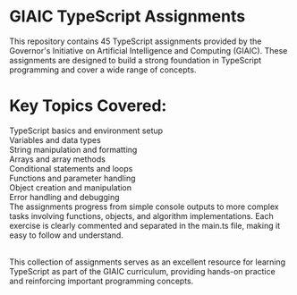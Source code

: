 # GIAIC TypeScript Assignments
This repository contains 45 TypeScript assignments provided by the Governor's Initiative on Artificial Intelligence and Computing (GIAIC). These assignments are designed to build a strong foundation in TypeScript programming and cover a wide range of concepts.<br>

# Key Topics Covered:
TypeScript basics and environment setup<br>
Variables and data types<br>
String manipulation and formatting<br>
Arrays and array methods<br>
Conditional statements and loops<br>
Functions and parameter handling<br>
Object creation and manipulation<br>
Error handling and debugging<br>
The assignments progress from simple console outputs to more complex tasks involving functions, objects, and algorithm implementations. Each exercise is clearly commented and separated in the main.ts file, making it easy to follow and understand.<br><br>

This collection of assignments serves as an excellent resource for learning TypeScript as part of the GIAIC curriculum, providing hands-on practice and reinforcing important programming concepts.
